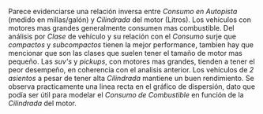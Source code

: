 Parece evidenciarse una relación inversa entre *Consumo en Autopista* (medido en millas/galón) y *Cilindrada* del motor (Litros). Los vehículos con motores mas grandes generalmente consumen mas combustible.
Del análisis por *Clase* de vehículo y su relación con el *Consumo* surje que *compactos* y *subcompactos* tienen la mejor performance, tambien hay que mencionar que son las clases que suelen tener el tamaño de motor mas pequeño. Las *suv's* y *pickups*, con motores mas grandes, tienden a tener el peor desempeño, en coherencia con el analisis anterior. Los vehículos de  *2 asientos* a pesar de tener alta *Cilindrada* mantiene un buen rendimiento. 
Se observa practicamente una linea recta en el gráfico de dispersión, dato que podía ser útil para modelar el *Consumo de Combustible* en función de la *Cilindrada* del motor.